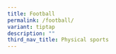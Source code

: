 ```yaml
---
title: Football
permalink: /football/
variant: tiptap
description: ""
third_nav_title: Physical sports
---
```

<p></p>